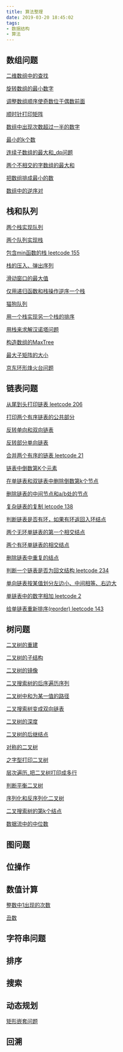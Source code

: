 ```yaml
---
title: 算法整理
date: 2019-03-20 18:45:02
tags:
- 数据结构
- 算法
---
```


## 数组问题

[二维数组中的查找](https://github.com/oldbuffalo/DayDayUp/blob/master/array/%E4%BA%8C%E7%BB%B4%E6%95%B0%E7%BB%84%E4%B8%AD%E7%9A%84%E6%9F%A5%E6%89%BE.cpp)

[旋转数组的最小数字](https://github.com/oldbuffalo/DayDayUp/blob/master/array/%E6%97%8B%E8%BD%AC%E6%95%B0%E7%BB%84%E7%9A%84%E6%9C%80%E5%B0%8F%E6%95%B0%E5%AD%97.cpp)

[调整数组顺序使奇数位于偶数前面](https://github.com/oldbuffalo/DayDayUp/blob/master/array/%E8%B0%83%E6%95%B4%E6%95%B0%E7%BB%84%E9%A1%BA%E5%BA%8F%E4%BD%BF%E5%A5%87%E6%95%B0%E4%BD%8D%E4%BA%8E%E5%81%B6%E6%95%B0%E5%89%8D%E9%9D%A2.cpp)

[顺时针打印矩阵](https://github.com/oldbuffalo/DayDayUp/blob/master/array/%E9%A1%BA%E6%97%B6%E9%92%88%E6%89%93%E5%8D%B0%E7%9F%A9%E9%98%B5.cpp)

<!--more-->

[数组中出现次数超过一半的数字](https://github.com/oldbuffalo/DayDayUp/blob/master/array/%E6%95%B0%E7%BB%84%E4%B8%AD%E5%87%BA%E7%8E%B0%E6%AC%A1%E6%95%B0%E8%B6%85%E8%BF%87%E4%B8%80%E5%8D%8A%E7%9A%84%E6%95%B0%E5%AD%97.cpp)

[最小的k个数](https://github.com/oldbuffalo/DayDayUp/blob/master/array/%E6%9C%80%E5%B0%8F%E7%9A%84k%E4%B8%AA%E6%95%B0.cpp)

[连续子数组的最大和_dp问题](https://github.com/oldbuffalo/DayDayUp/blob/master/array/%E8%BF%9E%E7%BB%AD%E5%AD%90%E6%95%B0%E7%BB%84%E7%9A%84%E6%9C%80%E5%A4%A7%E5%92%8C.cpp)

[两个不相交的字数组的最大和](https://github.com/oldbuffalo/DayDayUp/blob/master/array/%E4%B8%A4%E4%B8%AA%E4%B8%8D%E7%9B%B8%E4%BA%A4%E7%9A%84%E5%AD%90%E6%95%B0%E7%BB%84%E7%9A%84%E6%9C%80%E5%A4%A7%E5%92%8C.cpp)

[把数组排成最小的数](https://github.com/oldbuffalo/DayDayUp/blob/master/array/%E6%8A%8A%E6%95%B0%E7%BB%84%E6%8E%92%E6%88%90%E6%9C%80%E5%B0%8F%E7%9A%84%E6%95%B0.cpp)

[数组中的逆序对](https://github.com/oldbuffalo/DayDayUp/blob/master/array/%E6%95%B0%E7%BB%84%E4%B8%AD%E7%9A%84%E9%80%86%E5%BA%8F%E5%AF%B9.cpp)



## 栈和队列

[两个栈实现队列](https://github.com/oldbuffalo/DayDayUp/blob/master/stack_and_queue/%E4%B8%A4%E4%B8%AA%E6%A0%88%E5%AE%9E%E7%8E%B0%E9%98%9F%E5%88%97.cpp)

[两个队列实现栈](https://github.com/oldbuffalo/DayDayUp/blob/master/stack_and_queue/%E4%B8%A4%E4%B8%AA%E9%98%9F%E5%88%97%E5%AE%9E%E7%8E%B0%E6%A0%88.cpp)

[包含min函数的栈 leetcode 155](https://github.com/oldbuffalo/DayDayUp/blob/master/stack_and_queue/%E5%8C%85%E5%90%ABmin%E5%87%BD%E6%95%B0%E7%9A%84%E6%A0%88.cpp)

[栈的压入、弹出序列](https://github.com/oldbuffalo/DayDayUp/blob/master/stack_and_queue/%E6%A0%88%E7%9A%84%E5%8E%8B%E5%85%A5%E3%80%81%E5%BC%B9%E5%87%BA%E5%BA%8F%E5%88%97.cpp)

[滑动窗口的最大值](https://github.com/oldbuffalo/DayDayUp/blob/master/stack_and_queue/%E6%BB%91%E5%8A%A8%E7%AA%97%E5%8F%A3%E7%9A%84%E6%9C%80%E5%A4%A7%E5%80%BC.cpp)

[仅用递归函数和栈操作逆序一个栈](https://github.com/oldbuffalo/DayDayUp/blob/master/stack_and_queue/%E4%BB%85%E7%94%A8%E9%80%92%E5%BD%92%E5%87%BD%E6%95%B0%E5%92%8C%E6%A0%88%E9%80%86%E5%BA%8F%E4%B8%80%E4%B8%AA%E6%A0%88.cpp)

[猫狗队列](https://www.cnblogs.com/PrimeLife/p/5318291.html)

[用一个栈实现另一个栈的排序](https://github.com/oldbuffalo/DayDayUp/blob/master/stack_and_queue/%E7%94%A8%E4%B8%80%E4%B8%AA%E6%A0%88%E5%AE%9E%E7%8E%B0%E5%8F%A6%E4%B8%80%E4%B8%AA%E6%A0%88%E7%9A%84%E6%8E%92%E5%BA%8F.cpp)

[用栈来求解汉诺塔问题](https://github.com/oldbuffalo/DayDayUp/blob/master/stack_and_queue/%E7%94%A8%E6%A0%88%E6%9D%A5%E6%B1%82%E8%A7%A3%E6%B1%89%E8%AF%BA%E5%A1%94%E9%97%AE%E9%A2%98.cpp)

[构造数组的MaxTree]()

[最大子矩阵的大小]()

[京东环形烽火台问题]()

## 链表问题

[从尾到头打印链表 leetcode 206](https://github.com/oldbuffalo/DayDayUp/blob/master/list/%E4%BB%8E%E5%B0%BE%E5%88%B0%E5%A4%B4%E6%89%93%E5%8D%B0%E9%93%BE%E8%A1%A8.cpp)

[打印两个有序链表的公共部分](https://github.com/oldbuffalo/DayDayUp/blob/master/list/%E6%89%93%E5%8D%B0%E4%B8%A4%E4%B8%AA%E6%9C%89%E5%BA%8F%E9%93%BE%E8%A1%A8%E7%9A%84%E5%85%AC%E5%85%B1%E9%83%A8%E5%88%86.cpp)

[反转单向和双向链表]()

[反转部分单向链表]()

[合并两个有序的链表 leetcode 21](https://github.com/oldbuffalo/DayDayUp/blob/master/list/%E5%90%88%E5%B9%B6%E4%B8%A4%E4%B8%AA%E6%9C%89%E5%BA%8F%E7%9A%84%E9%93%BE%E8%A1%A8.cpp)

[链表中倒数第K个元素](https://github.com/oldbuffalo/DayDayUp/blob/master/list/%E9%93%BE%E8%A1%A8%E4%B8%AD%E5%80%92%E6%95%B0%E7%AC%ACk%E4%B8%AA%E7%BB%93%E7%82%B9.cpp)

[在单链表和双链表中删除倒数第k个节点]()

[删除链表的中间节点和a/b处的节点]()

[复杂链表的复制 letcode 138](https://github.com/oldbuffalo/DayDayUp/blob/master/list/%E5%A4%8D%E6%9D%82%E9%93%BE%E8%A1%A8%E7%9A%84%E5%A4%8D%E5%88%B6.cpp)

[判断链表是否有环，如果有环返回入环结点](https://github.com/oldbuffalo/DayDayUp/blob/master/list/%E5%88%A4%E6%96%AD%E5%8D%95%E9%93%BE%E8%A1%A8%E6%98%AF%E5%90%A6%E6%9C%89%E7%8E%AF.cpp)

[两个无环单链表的第一个相交结点](https://github.com/oldbuffalo/DayDayUp/blob/master/list/%E6%97%A0%E7%8E%AF%E5%8D%95%E9%93%BE%E8%A1%A8%E7%AC%AC%E4%B8%80%E4%B8%AA%E7%9B%B8%E4%BA%A4%E7%BB%93%E7%82%B9.cpp)

[两个有环单链表的相交结点](https://github.com/oldbuffalo/DayDayUp/blob/master/list/%E6%9C%89%E7%8E%AF%E5%8D%95%E9%93%BE%E8%A1%A8%E7%9A%84%E7%9B%B8%E4%BA%A4%E7%BB%93%E7%82%B9.cpp)

[删除链表中重复的结点](https://github.com/oldbuffalo/DayDayUp/blob/master/list/%E5%88%A0%E9%99%A4%E9%93%BE%E8%A1%A8%E4%B8%AD%E9%87%8D%E5%A4%8D%E7%9A%84%E7%BB%93%E7%82%B9.cpp)

[判断一个链表是否为回文结构 leetcode 234 ](https://github.com/oldbuffalo/DayDayUp/blob/master/list/%E5%88%A4%E6%96%AD%E4%B8%80%E4%B8%AA%E9%93%BE%E8%A1%A8%E6%98%AF%E5%90%A6%E4%B8%BA%E5%9B%9E%E6%96%87%E7%BB%93%E6%9E%84.cpp)

[单向链表按某值划分左边小、中间相等、右边大](https://github.com/oldbuffalo/DayDayUp/blob/master/list/%E9%93%BE%E8%A1%A8Partition.cpp)

[单链表中的数字相加  leetcode 2](https://github.com/oldbuffalo/DayDayUp/blob/master/list/%E5%8D%95%E9%93%BE%E8%A1%A8%E6%95%B0%E5%AD%97%E7%9B%B8%E5%8A%A0.cpp)

[给单链表重新排序(reorder) leetcode 143](https://github.com/oldbuffalo/DayDayUp/blob/master/list/leetcode143_reorder_list.cpp)



## 树问题

[二叉树的重建](https://github.com/oldbuffalo/DayDayUp/blob/master/tree/%E9%87%8D%E5%BB%BA%E4%BA%8C%E5%8F%89%E6%A0%91.cpp)

[二叉树的子结构](https://github.com/oldbuffalo/DayDayUp/blob/master/tree/%E6%A0%91%E7%9A%84%E5%AD%90%E7%BB%93%E6%9E%84.cpp)

[二叉树的镜像](https://github.com/oldbuffalo/DayDayUp/blob/master/tree/%E4%BA%8C%E5%8F%89%E6%A0%91%E7%9A%84%E9%95%9C%E5%83%8F.cpp)

[二叉搜索树的后序遍历序列](https://github.com/oldbuffalo/DayDayUp/blob/master/tree/%E4%BA%8C%E5%8F%89%E6%90%9C%E7%B4%A2%E6%A0%91%E7%9A%84%E5%90%8E%E5%BA%8F%E9%81%8D%E5%8E%86%E5%BA%8F%E5%88%97.cpp)

[二叉树中和为某一值的路径](https://github.com/oldbuffalo/DayDayUp/blob/master/tree/%E4%BA%8C%E5%8F%89%E6%A0%91%E4%B8%AD%E5%92%8C%E4%B8%BA%E6%9F%90%E4%B8%80%E5%80%BC%E7%9A%84%E8%B7%AF%E5%BE%84.cpp)

[二叉搜索树变成双向链表](https://github.com/oldbuffalo/DayDayUp/blob/master/tree/%E4%BA%8C%E5%8F%89%E6%90%9C%E7%B4%A2%E6%A0%91%E5%8F%98%E6%88%90%E5%8F%8C%E5%90%91%E9%93%BE%E8%A1%A8.cpp)

[二叉树的深度](https://github.com/oldbuffalo/DayDayUp/blob/master/tree/%E4%BA%8C%E5%8F%89%E6%A0%91%E7%9A%84%E6%B7%B1%E5%BA%A6.cpp)

[二叉树的后继结点](https://github.com/oldbuffalo/DayDayUp/blob/master/tree/%E4%BA%8C%E5%8F%89%E6%A0%91%E7%9A%84%E5%90%8E%E7%BB%A7%E7%BB%93%E7%82%B9.cpp)

[对称的二叉树](https://github.com/oldbuffalo/DayDayUp/blob/master/tree/%E5%AF%B9%E7%A7%B0%E7%9A%84%E4%BA%8C%E5%8F%89%E6%A0%91.cpp)

[之字型打印二叉树](https://github.com/oldbuffalo/DayDayUp/blob/master/tree/%E4%B9%8B%E5%AD%97%E5%9E%8B%E6%89%93%E5%8D%B0%E4%BA%8C%E5%8F%89%E6%A0%91.cpp)

[层次遍历_把二叉树打印成多行](https://github.com/oldbuffalo/DayDayUp/blob/master/tree/%E6%8A%8A%E4%BA%8C%E5%8F%89%E6%A0%91%E6%89%93%E5%8D%B0%E6%88%90%E5%A4%9A%E8%A1%8C.cpp)

[判断平衡二叉树](https://github.com/oldbuffalo/DayDayUp/blob/master/tree/%E5%88%A4%E6%96%AD%E6%98%AF%E5%90%A6%E4%B8%BA%E5%B9%B3%E8%A1%A1%E4%BA%8C%E5%8F%89%E6%A0%91.cpp)

[序列化和反序列化二叉树](https://github.com/oldbuffalo/DayDayUp/blob/master/tree/%E5%BA%8F%E5%88%97%E5%8C%96%E5%92%8C%E5%8F%8D%E5%BA%8F%E5%88%97%E5%8C%96.cpp)

[二叉搜索树的第k个结点](https://github.com/oldbuffalo/DayDayUp/blob/master/tree/%E4%BA%8C%E5%8F%89%E6%90%9C%E7%B4%A2%E6%A0%91%E7%9A%84%E7%AC%ACk%E4%B8%AA%E7%BB%93%E7%82%B9.cpp)

[数据流中的中位数](https://github.com/oldbuffalo/DayDayUp/blob/master/tree/%E6%95%B0%E6%8D%AE%E6%B5%81%E7%9A%84%E4%B8%AD%E4%BD%8D%E6%95%B0.cpp)



## 图问题



## 位操作



## 数值计算

[整数中1出现的次数]()

[丑数]()



## 字符串问题



## 排序



## 搜索



## 动态规划

[矩形嵌套问题]()

## 回溯



